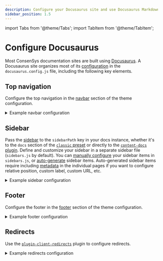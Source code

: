```yaml
---
description: Configure your Docusaurus site and use Docusaurus Markdown features.
sidebar_position: 1.5
---
```


import Tabs from '@theme/Tabs';
import TabItem from '@theme/TabItem';

# Configure Docusaurus

Most ConsenSys documentation sites are built using [Docusaurus](https://docusaurus.io/).
A Docusaurus site organizes most of its [configuration](https://docusaurus.io/docs/configuration) in
the `docusaurus.config.js` file, including the following key elements.

## Top navigation

Configure the top navigation in the [navbar](https://docusaurus.io/docs/api/themes/configuration#navbar)
section of the theme configuration.

<details>
<summary>Example navbar configuration</summary>

```js title="docusaurus.config.js"
module.exports = {
  themeConfig: {
    navbar: {
      title: 'Site Title',
      logo: {
        alt: 'Site Logo',
        src: 'img/logo.svg',
        srcDark: 'img/logo_dark.svg',
        href: 'https://docusaurus.io/',
        target: '_self',
        width: 32,
        height: 32,
        className: 'custom-navbar-logo-class',
        style: {border: 'solid red'},
      },
      items: [
        {
          type: 'doc',
          position: 'left',
          docId: 'introduction',
          label: 'Docs',
        },
        {to: 'blog', label: 'Blog', position: 'left'},
        {
          type: 'docsVersionDropdown',
          position: 'right',
        },
        {
          type: 'localeDropdown',
          position: 'right',
        },
        {
          href: 'https://github.com/facebook/docusaurus',
          position: 'right',
          className: 'header-github-link',
          'aria-label': 'GitHub repository',
        },
      ],
    },
  },
};
```

</details>

## Sidebar

Pass the [sidebar](https://docusaurus.io/docs/sidebar) to the `sidebarPath` key in your docs
instance, whether it's to the `docs` section of the [`classic`
preset](https://docusaurus.io/docs/using-plugins#docusauruspreset-classic) or directly to the
[`content-docs` plugin](https://docusaurus.io/docs/api/plugins/@docusaurus/plugin-content-docs).
Define and customize your sidebar in a separate sidebar file (`sidebars.js` by default).
You can [manually configure](https://docusaurus.io/docs/sidebar/items) your sidebar items in
`sidebars.js`, or [auto-generate](https://docusaurus.io/docs/sidebar/autogenerated) sidebar items.
Auto-generated sidebar items require including
[metadata](https://docusaurus.io/docs/sidebar/autogenerated#autogenerated-sidebar-metadata) in the
individual pages if you want to configure relative position, custom label, custom URL, etc.

<details>
<summary>Example sidebar configuration</summary>

<Tabs>

 <TabItem value="sidebars.js" label="sidebars.js" default>

```js
module.exports = {
  docs: [
    "index",
    {
      type: "category",
      label: "Contribute to the docs",
      link: {
        type: "generated-index",
        slug: "/contribute"
      },
      items: [
        {
          type: "autogenerated",
          dirName: "contribute",
        },
      ],
    },
    {
      type: "category",
      label: "Create a new doc site",
      link: {
        type: "generated-index",
        slug: "/create",
      },
      items: [
        {
          type: "autogenerated",
          dirName: "create",
        },
      ],
    },
    {
      type: "category",
      label: "Configure advanced features",
      link: {
        type: "generated-index",
        slug: "/configure",
      },
      items: [
        {
          type: "autogenerated",
          dirName: "configure",
        },
      ],
    },
  ],
};
```

  </TabItem>
  <TabItem value="docusaurus.config.js" label="docusaurus.config.js">

```js
module.exports = {
  presets: [
    [
      '@docusaurus/preset-classic',
      {
        docs: {
          sidebarPath: require.resolve('./sidebars.js'),
        },
      },
    ],
  ],
};
```

  </TabItem>
</Tabs>

</details>

## Footer

Configure the footer in the [footer](https://docusaurus.io/docs/api/themes/configuration#footer-1)
section of the theme configuration.

<details>
<summary>Example footer configuration</summary>

```js title="docusaurus.config.js"
module.exports = {
  themeConfig: {
    footer: {
      links: [
        {
          title: "Docs",
          items: [
            {
              label: "Introduction",
              to: "introduction",
            },
            {
              label: "Get started",
              to: "/category/get-started",
            },
            {
              label: "How to guides",
              to: "/category/how-to",
            },
            {
              label: "Tutorials",
              to: "/category/tutorials",
            },
          ],
        },
        {
          title: "Reference",
          items: [
            {
              label: "Command line",
              to: "reference/cli",
            },
            {
              label: "REST API",
              to: "/reference/rest",
            },
          ],
        },
        {
          title: "Community",
          items: [
            {
              label: "ConsenSys Discord",
              href: "https://discord.gg/ChtFaC4",
            },
            {
              label: "Teku GitHub",
              href: "https://github.com/ConsenSys/teku",
            },
            {
              label: "Teku documentation GitHub",
              href: "https://github.com/ConsenSys/doc.teku",
            },
          ],
        },
      ],
      copyright: `© ${new Date().getFullYear()} ConsenSys, Inc.`,
    },
  },
};
```

</details>

## Redirects

Use the [`plugin-client-redirects`](https://docusaurus.io/docs/api/plugins/@docusaurus/plugin-client-redirects)
plugin to configure redirects.

<details>
<summary>Example redirects configuration</summary>

```js title="docusaurus.config.js"
module.exports = {
  plugins: [
    [
      '@docusaurus/plugin-client-redirects',
      {
        redirects: [
          // /docs/oldDoc -> /docs/newDoc
          {
            to: '/docs/newDoc',
            from: '/docs/oldDoc',
          },
          // Redirect from multiple old paths to the new path
          {
            to: '/docs/newDoc2',
            from: ['/docs/oldDocFrom2019', '/docs/legacyDocFrom2016'],
          },
        ],
      },
    ],
  ],
};
```

</details>
